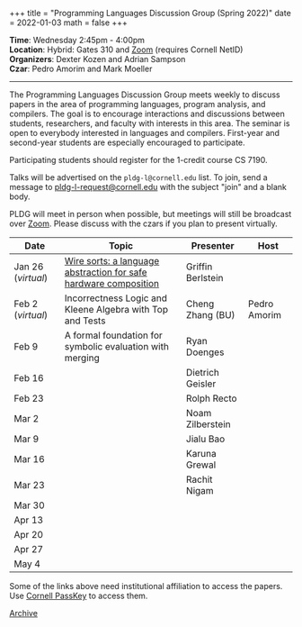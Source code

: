 +++
title = "Programming Languages Discussion Group (Spring 2022)"
date = 2022-01-03
math = false
+++

**Time**: Wednesday 2:45pm - 4:00pm <br/>
**Location**: Hybrid: Gates 310 and [Zoom][] (requires Cornell NetID) <br/>
**Organizers**: Dexter Kozen and Adrian Sampson <br/>
**Czar**: Pedro Amorim and Mark Moeller

---

The Programming Languages Discussion Group meets weekly to discuss papers in the
area of programming languages, program analysis, and compilers. The goal is to
encourage interactions and discussions between students, researchers, and
faculty with interests in this area. The seminar is open to everybody interested
in languages and compilers. First-year and second-year students are especially encouraged to participate. 

Participating students should register for the 1-credit course CS 7190.


Talks will be advertised on the `pldg-l@cornell.edu` list. To join, send a
message to [pldg-l-request@cornell.edu][join-pldg] with the subject "join" and a
blank body.

PLDG will meet in person when possible, but meetings will still be broadcast
over [Zoom][]. Please discuss with the czars if you plan to present virtually.


| Date    | Topic       | Presenter | Host |
|---------|-------------|-----------|------|
| Jan 26 (_virtual_) | [Wire sorts: a language abstraction for safe hardware composition][wiresorts] | Griffin Berlstein |  |
| Feb 2 (_virtual_) | Incorrectness Logic and Kleene Algebra with Top and Tests | Cheng Zhang (BU) | Pedro Amorim | 
| Feb 9 | A formal foundation for symbolic evaluation with merging | Ryan Doenges |  |
| Feb 16 | | Dietrich Geisler |  |
| Feb 23 | | Rolph Recto |  |
| Mar 2 | | Noam Zilberstein |  |
| Mar 9 | | Jialu Bao |  |
| Mar 16 | | Karuna Grewal |  |
| Mar 23 | | Rachit Nigam |  |
| Mar 30 | |  |  |
| Apr 13 | |  |  |
| Apr 20 | |  |  |
| Apr 27 | |  |  |
| May 4 | |  |  |


[wiresorts]: https://dl.acm.org/doi/10.1145/3453483.3454037

Some of the links above need institutional affiliation to access the papers.
Use [Cornell PassKey](https://www.library.cornell.edu/services/apps/passkey)
to access them.

[Archive](../)

[join-pldg]: mailto:pldg-l-request@cornell.edu?subject=join
[zoom]: https://cornell.zoom.us/j/231639869?pwd=UHNVcnY3ZXVydk5pcTRyQk5ncEhJZz09
